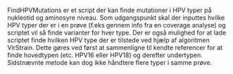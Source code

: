 FindHPVMutations er et script der kan finde mutationer i HPV typer på nukleotid og aminosyre niveau. Som udgangspunkt skal der inputtes hvilke HPV typer der er i en prøve (f.eks gennem info fra en coverage analyse) og scriptet vil så finde varianter for hver type. Der er også mulighed for at lade scriptet finde hvilken HPV type der er tilstede ved hjælp af algoritmen VirStrain. Dette gøres ved først at sammenligne til kendte referencer for at finde hovedtypen (etc. HPV16 eller HPV18) og derefter undertypen. Sidstnævnte metode kan dog ikke håndtere flere typer i samme prøve. 
